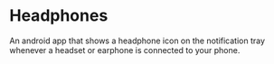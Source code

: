 # Headphones

An android app that shows a headphone icon on the notification tray whenever a headset or earphone is connected to your phone.
